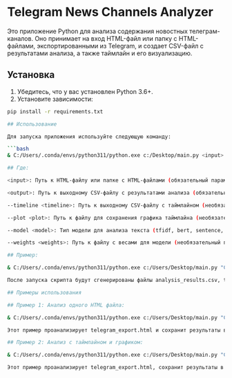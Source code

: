 # Telegram News Channels Analyzer

Это приложение Python для анализа содержания новостных телеграм-каналов. Оно принимает на вход HTML-файл или папку с HTML-файлами, экспортированными из Telegram, и создает CSV-файл с результатами анализа, а также таймлайн и его визуализацию.

## Установка

1. Убедитесь, что у вас установлен Python 3.6+.
2. Установите зависимости:

```bash
pip install -r requirements.txt

## Использование

Для запуска приложения используйте следующую команду:

```bash
& C:/Users/.conda/envs/python311/python.exe c:/Desktop/main.py <input> <output> [--timeline <timeline>] [--plot <plot>] [--model <model>] [--weights <weights>]

## Где:

<input>: Путь к HTML-файлу или папке с HTML-файлами (обязательный параметр).

<output>: Путь к выходному CSV-файлу с результатами анализа (обязательный параметр).

--timeline <timeline>: Путь к выходному CSV-файлу с таймлайном (необязательный параметр).

--plot <plot>: Путь к файлу для сохранения графика таймлайна (необязательный параметр).

--model <model>: Тип модели для анализа текста (tfidf, bert, sentence, zero_shot, по умолчанию tfidf).

--weights <weights>: Путь к файлу с весами для модели (необязательный параметр).

## Пример:

& C:/Users/.conda/envs/python311/python.exe c:/Users/Desktop/main.py "C:/Users/Desktop/telegram_export.html" "C:/Users/Desktop/analysis_results.csv" --timeline "C:/Users/Desktop/timeline.csv" --plot "C:/Users/Desktop/timeline.png"

После запуска скрипта будут сгенерированы файлы analysis_results.csv, timeline.csv и timeline.png.

## Примеры использования

## Пример 1: Анализ одного HTML файла:

& C:/Users/.conda/envs/python311/python.exe c:/Users/Desktop/main.py "C:/Users/Desktop/telegram_export.html" "C:/Users/Desktop/analysis_results.csv"

Этот пример проанализирует telegram_export.html и сохранит результаты в analysis_results.csv.

## Пример 2: Анализ с таймлайном и графиком:

& C:/Users/.conda/envs/python311/python.exe c:/Users/Desktop/main.py "C:/Users/Desktop/telegram_export.html" "C:/Users//Desktop/analysis_results.csv" --timeline "C:/Users/Desktop/timeline.csv" --plot "C:/Users/Desktop/timeline.png"

Этот пример проанализирует telegram_export.html, сохранит результаты в analysis_results.csv, создаст таймлайн в timeline.csv и сгенерирует график в timeline.png.






